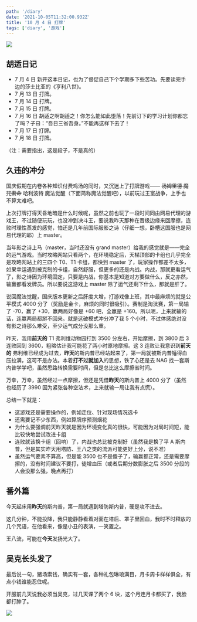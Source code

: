 ```yaml
---
path: '/diary'
date: '2021-10-05T11:32:00.932Z'
title: '10 月 4 日 打牌'
tags: ['diary', '游戏']
---
```


![](/blog-image/hpmobile.jpg)

## 胡适日记

- 7 月 4 日 新开这本日记，也为了督促自己下个学期多下些苦功。先要读完手边的莎士比亚的《亨利八世》。
- 7 月 13 日 打牌。
- 7 月 14 日 打牌。
- 7 月 15 日 打牌。
- 7 月 16 日 胡适之啊胡适之！你怎么能如此堕落！先前订下的学习计划你都忘了吗？子曰：“吾日三省吾身。”不能再这样下去了！
- 7 月 17 日 打牌。
- 7 月 18 日 打牌。

（注：需要指出，这是段子，不是真的）

## 久违的冲分

国庆假期在内卷各种知识付费鸡汤的同时，又沉迷上了打牌游戏—— ~~汤姆里德 魔咒索命~~ 哈利波特 魔法觉醒（下面简称魔法觉醒吧），以前玩过王室战争，上手也不算太难吧。

上次打牌打得天昏地暗是什么时候呢，虽然之前也玩了一段时间同由网易代理的游戏王，不过随便玩玩，也没冲到决斗王，要说我昨天那种在晋级边缘来回摩擦，连败时理性蒸发的感觉，怕还是几年前国际服影之诗（仔细一想，卧槽这国服也是网易代理的耶）上 master。

当年影之诗上马（master，当时还没有 grand master）给我的感觉就是——完全的运气游戏。当时攻略网站只看两个，在环境稳定后，天梯顶部的卡组也几乎完全是攻略网站上的三四个 T0、T1 卡组，都快到 master 了，玩家操作都差不太多，如果幸运遇到被克制的卡组，自然舒服，但更多的还是内战。内战，那就更看运气了，影之诗因为环境固定，只要是内战，你基本是知道对方要做什么，反之亦然，输赢都看发牌员。所以要说这游戏上 master 除了运气还剩下什么，那就是肝了。

说回魔法觉醒，国庆版本更新之后肝度大增，打游戏像上班，其中最麻烦的就是公平模式 4000 分了（奖励是金卡，麻烦的同时很吸引）。赛制是淘汰赛，第一局输了 -70，赢了 +30，赢两局好像是 +60 吧，全赢是 +160。所以呢，上来就输的话，连赢两局都掰不回来。就是这破模式冲分冲了我 5 个小时，不过体感绝对没有影之诗那么难受，至少运气成分没那么重。

昨天，我用**前天的** T1 弗利维动物园打到 3500 分左右，开始摩擦，到 3800 后 3 连败回到 3600，粗略估计我可能花了两小时原地摩擦。这 3 连败让我意识到**前天的** 弗利维已经成为过去，**昨天**的斯内普已经站起来了，第一局就被斯内普锤得血压拉满，这可不是办法。本着**打不过就加入**的思想，铁了心还是去 NAG 找一套斯内普学学吧，虽然思路转换需要时间，但是总比这么摩擦省时间。

万幸，万幸，虽然经过一点摩擦，但还是凭借**昨天**的斯内普上 4000 分了（虽然也经历了 3990 因为紧张各种空法术，上来就输一局让我有点慌）。

总结一下就是：

- 这游戏还是需要操作的，例如走位、针对现场情况选卡
- 还需要记不少东西，例如算牌序预测烟花
- 为什么要强调前天昨天就是因为环境变化真的很快，可能因为对局时间短，能比较快地尝试改进卡组
- 连败就该换卡组（回响）了，内战也总比被克制好（虽然我是换了平 A 斯内普，但是其实昨天用塔防、王八之类的流派可能更好上分，说不准）
- 虽然运气要素不算高，但是能 3500 也不是傻子了，输赢都正常，还是需要摩擦的，没有时间建议不要打，徒增血压（或者后期分数膨胀之后 3500 分段的人会没那么强，晚点再打）

## 番外篇

今天起床用**昨天**的斯内普，第一局就遇到塔防斯内普，硬是攻不进去。

这几分钟，不能投降，我只能静静看着对面在塔后、罩子里回血，我时不时释放的几个咒语，在他看来，像是小丑的表演，一笑置之。

王八流，可能在**今天**发扬光大了。

## 吴克长头发了

最后说一句，猪场索钱，确实有一套，各种礼包琳琅满目，月卡周卡样样俱全，有点小钱谁能忍住呢。

开服前几天说我必须当吴克，过几天课了两个 6 块，这个月连月卡都买了，我脸都打肿了。

![](/blog-image/猪场索钱.jpg)
